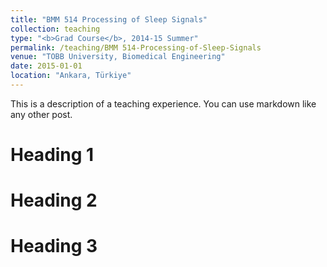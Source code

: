 ```yaml
---
title: "BMM 514 Processing of Sleep Signals"
collection: teaching
type: "<b>Grad Course</b>, 2014-15 Summer"
permalink: /teaching/BMM 514-Processing-of-Sleep-Signals
venue: "TOBB University, Biomedical Engineering"
date: 2015-01-01
location: "Ankara, Türkiye"
---
```


This is a description of a teaching experience. You can use markdown like any other post.

Heading 1
======

Heading 2
======

Heading 3
======